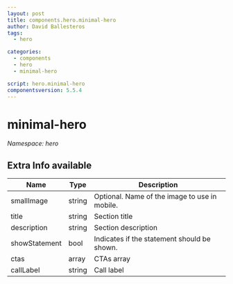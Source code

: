 ```yaml
---
layout: post
title: components.hero.minimal-hero
author: David Ballesteros
tags:
  - hero

categories:
  - components
  - hero
  - minimal-hero

script: hero.minimal-hero
componentsversion: 5.5.4
---
```

# minimal-hero

*Namespace: hero*

## Extra Info available

| Name | Type | Description
| --- | --- | ---
| smallImage | string | Optional. Name of the image to use in mobile. |
| title | string | Section title |
| description | string | Section description |
| showStatement | bool | Indicates if the statement should be shown. |
| ctas | array | CTAs array |
| callLabel | string | Call label |
